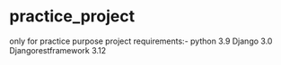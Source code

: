 # practice_project
only for practice purpose
project requirements:-
python 3.9
Django 3.0
Djangorestframework 3.12
